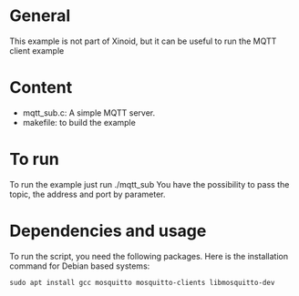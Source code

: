 # General

This example is not part of Xinoid, but it can be useful to run the MQTT client example

# Content 

- mqtt_sub.c: A simple MQTT server.
- makefile: to build the example

# To run

To run the example just run ./mqtt_sub You have the possibility to pass the topic, the address and port by parameter.

# Dependencies and usage

To run the script, you need the following packages. Here is the installation command for Debian based systems:

~~~~~
sudo apt install gcc mosquitto mosquitto-clients libmosquitto-dev
~~~~~

